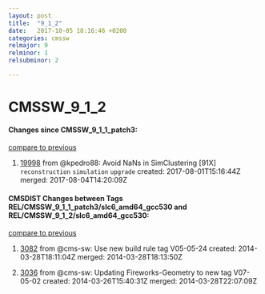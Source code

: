 ```yaml
---
layout: post
title:  "9_1_2"
date:   2017-10-05 18:16:46 +0200
categories: cmssw
relmajor: 9
relminor: 1
relsubminor: 2

---
```


# CMSSW_9_1_2
#### Changes since CMSSW_9_1_1_patch3:
[compare to previous](https://github.com/cms-sw/cmssw/compare/CMSSW_9_1_1_patch3...CMSSW_9_1_2)



1. [19998](http://github.com/cms-sw/cmssw/pull/19998)  from @kpedro88: Avoid NaNs in SimClustering [91X] `reconstruction`  `simulation`  `upgrade`  created: 2017-08-01T15:16:44Z merged: 2017-08-04T14:20:09Z

#### CMSDIST Changes between Tags REL/CMSSW_9_1_1_patch3/slc6_amd64_gcc530 and REL/CMSSW_9_1_2/slc6_amd64_gcc530:
[compare to previous](https://github.com/cms-sw/cmsdist/compare/REL/CMSSW_9_1_1_patch3/slc6_amd64_gcc530...REL/CMSSW_9_1_2/slc6_amd64_gcc530)



1. [3082](http://github.com/cms-sw/cmssw/pull/3082)  from @cms-sw: Use new build rule tag V05-05-24 created: 2014-03-28T18:11:04Z merged: 2014-03-28T18:13:50Z

1. [3036](http://github.com/cms-sw/cmssw/pull/3036)  from @cms-sw: Updating Fireworks-Geometry to new tag V07-05-02 created: 2014-03-26T15:40:31Z merged: 2014-03-28T22:07:09Z
